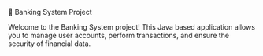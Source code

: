 🏦 Banking System Project

Welcome to the Banking System project! This Java based application allows you to manage user accounts, perform transactions, and ensure the security of financial data.


